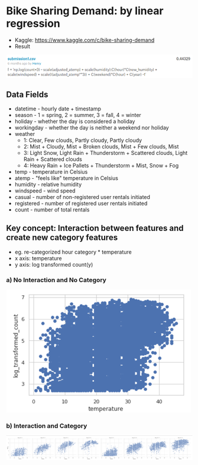 # Bike Sharing Demand: by linear regression
- Kaggle: https://www.kaggle.com/c/bike-sharing-demand
- Result
<img src="result.png">

## Data Fields 
- datetime - hourly date + timestamp
- season -  1 = spring, 2 = summer, 3 = fall, 4 = winter 
- holiday - whether the day is considered a holiday
- workingday - whether the day is neither a weekend nor holiday
- weather 
	- 1: Clear, Few clouds, Partly cloudy, Partly cloudy 
	- 2: Mist + Cloudy, Mist + Broken clouds, Mist + Few clouds, Mist 
	- 3: Light Snow, Light Rain + Thunderstorm + Scattered clouds, Light Rain + Scattered clouds 
	- 4: Heavy Rain + Ice Pallets + Thunderstorm + Mist, Snow + Fog 
- temp - temperature in Celsius
- atemp - "feels like" temperature in Celsius
- humidity - relative humidity
- windspeed - wind speed
- casual - number of non-registered user rentals initiated
- registered - number of registered user rentals initiated
- count - number of total rentals

## Key concept: Interaction between features and create new category features
- eg. re-categorized hour category \* temperature 
- x axis: temperature 
- y axis: log transformed count(y) 

<h3>a) No Interaction and No Category</h3>
<img src="bike1.png">


<h3>b) Interaction and Category</h3>
<img src="bike2.png">

